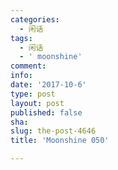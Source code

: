 ```yaml
---
categories:
  - 闲话
tags:
  - 闲话
  - ' moonshine'
comment: 
info: 
date: '2017-10-6'
type: post
layout: post
published: false
sha: 
slug: the-post-4646
title: 'Moonshine 050'

---
```

